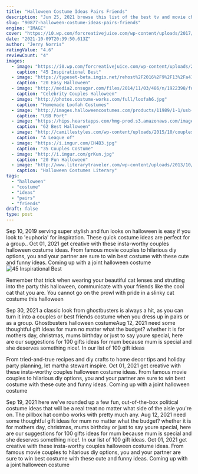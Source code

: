```yaml
---
title: "Halloween Costume Ideas Pairs Friends"
description: "Jun 25, 2021 browse this list of the best tv and movie character costumes, full of ideas for kids, couples, groups, males and females. These easy diy (and easy-to-buy) halloween costume ideas feature"
slug: "90877-halloween-costume-ideas-pairs-friends"
engine: "IMAGE"
cover: "https://i0.wp.com/forcreativejuice.com/wp-content/uploads/2017/09/best-friend-halloween-costume-ideas/21-halloween-costume-ideas-for-you-and-your-bff.jpg?w=600"
date: "2021-10-09T20:39:50.613Z"
author: "Jerry Norris"
ratingValue: "4.6"
reviewCount: "4"
images:
  - image: "https://i0.wp.com/forcreativejuice.com/wp-content/uploads/2017/09/best-friend-halloween-costume-ideas/21-halloween-costume-ideas-for-you-and-your-bff.jpg?w=600"
    caption: "45 Inspirational Best"
  - image: "https://typeset-beta.imgix.net/rehost%2F2016%2F9%2F13%2Fa4185bff-b1ac-46fa-930b-00b2f3c9b576.jpg?w=740&h=437&fit=crop&crop=faces&auto=format&q=70"
    caption: "20 Easy Halloween"
  - image: "http://media2.onsugar.com/files/2014/11/03/486/n/1922398/fd6ed557c8712573_thumb_temp_cover_file8397401414630379.xxxlarge/i/Celebrity-Couples-Halloween-Costumes.jpg"
    caption: "Celebrity Couples Halloween"
  - image: "http://photos.costume-works.com/full/loofah6.jpg"
    caption: "Homemade Loofah Costumes"
  - image: "http://images.halloweencostumes.com/products/11989/1-1/usb-port-drive-costume.jpg"
    caption: "USB Port"
  - image: "https://hips.hearstapps.com/hmg-prod.s3.amazonaws.com/images/couples-costumes-gallery-slides-robin-hood-1535666496.jpg?crop=1xw:1xh;center,top&resize=480:*"
    caption: "62 Best Halloween"
  - image: "http://camillestyles.com/wp-content/uploads/2015/10/couplesCostume_ALeagueOfTheirOwn_7.jpg"
    caption: "A League of"
  - image: "https://i.imgur.com/CH4B3.jpg"
    caption: "35 Couples Costume"
  - image: "http://i.imgur.com/grKun.jpg"
    caption: "20 Fun Halloween"
  - image: "http://www.literarytraveler.com/wp-content/uploads/2013/10/Plug-Socket-Costume.jpg"
    caption: "Halloween Costumes Literary"
tags:
  - "halloween"
  - "costume"
  - "ideas"
  - "pairs"
  - "friends"
draft: false
type: post
---
```


Sep 10, 2019 serving super stylish and fun looks on halloween is easy if you look to 'euphoria' for inspiration. These quick costume ideas are perfect for a group.. Oct 01, 2021 get creative with these insta-worthy couples halloween costume ideas. From famous movie couples to hilarious diy options, you and your partner are sure to win best costume with these cute and funny ideas. Coming up with a joint halloween costume
![45 Inspirational Best](https://i0.wp.com/forcreativejuice.com/wp-content/uploads/2017/09/best-friend-halloween-costume-ideas/21-halloween-costume-ideas-for-you-and-your-bff.jpg?w=600 "45 Inspirational Best")

Remember that trick when wearing your beautiful cat lenses and strutting into the party this halloween, communicate with your friends like the cool cat that you are. You cannot go on the prowl with pride in a slinky cat costume this halloween
<!--inArticleAds-->

<!--galleryOne-->

Sep 30, 2021 a classic look from ghostbusters is always a hit, as you can turn it into a couples or best friends costume when you dress up in pairs or as a group. Ghostbusters halloween costumeAug 12, 2021 need some thoughtful gift ideas for mum no matter what the budget? whether it is for mothers day, christmas, mums birthday or just to say youre special, here are our suggestions for 100 gifts ideas for mum  because mum is special and she deserves something nice!. In our list of 100 gift ideas
<!--inArticleAds-->

<!--galleryTwo-->

From tried-and-true recipes and diy crafts to home decor tips and holiday party planning, let martha stewart inspire. Oct 01, 2021 get creative with these insta-worthy couples halloween costume ideas. From famous movie couples to hilarious diy options, you and your partner are sure to win best costume with these cute and funny ideas. Coming up with a joint halloween costume
<!--galleryThree-->

Sep 19, 2021 here we've rounded up a few fun, out-of-the-box political costume ideas that will be a real treat no matter what side of the aisle you're on. The pillbox hat combo works with pretty much any. Aug 12, 2021 need some thoughtful gift ideas for mum no matter what the budget? whether it is for mothers day, christmas, mums birthday or just to say youre special, here are our suggestions for 100 gifts ideas for mum  because mum is special and she deserves something nice!. In our list of 100 gift ideas. Oct 01, 2021 get creative with these insta-worthy couples halloween costume ideas. From famous movie couples to hilarious diy options, you and your partner are sure to win best costume with these cute and funny ideas. Coming up with a joint halloween costume